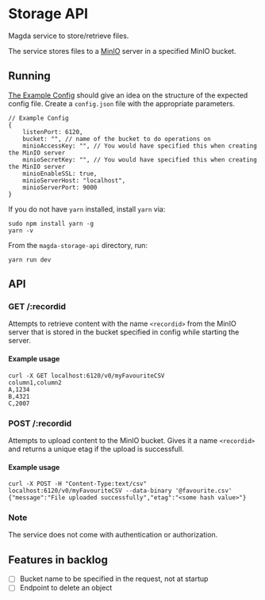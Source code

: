 # Storage API

Magda service to store/retrieve files.

The service stores files to a [MinIO](https://min.io/) server in a specified MinIO bucket.

## Running

[The Example Config](./config.example.json) should give an idea on the structure of the
expected config file. Create a `config.json` file with the appropriate parameters.

```json5
// Example Config
{
    listenPort: 6120,
    bucket: "", // name of the bucket to do operations on
    minioAccessKey: "", // You would have specified this when creating the MinIO server
    minioSecretKey: "", // You would have specified this when creating the MinIO server
    minioEnableSSL: true,
    minioServerHost: "localhost",
    minioServerPort: 9000
}
```

If you do not have `yarn` installed, install `yarn` via:

```console
sudo npm install yarn -g
yarn -v
```

From the `magda-storage-api` directory, run:

```console
yarn run dev
```

## API

### GET /:recordid

Attempts to retrieve content with the name `<recordid>` from the MinIO server
that is stored in the bucket specified in config while starting the server.

#### Example usage

```curl
curl -X GET localhost:6120/v0/myFavouriteCSV
column1,column2
A,1234
B,4321
C,2007
```

### POST /:recordid

Attempts to upload content to the MinIO bucket. Gives it a name `<recordid>` and returns a unique etag
if the upload is successfull.

#### Example usage

```curl
curl -X POST -H "Content-Type:text/csv" localhost:6120/v0/myFavouriteCSV --data-binary '@favourite.csv'
{"message":"File uploaded successfully","etag":"<some hash value>"}
```

### Note

The service does not come with authentication or authorization.

## Features in backlog

-   [ ] Bucket name to be specified in the request, not at startup
-   [ ] Endpoint to delete an object
